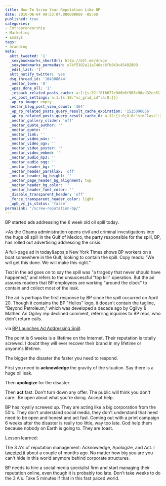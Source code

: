 ```yaml
---
title: How To Screw Your Reputation Like BP
date: 2010-06-04 09:53:07.000000000 -05:00
published: true
categories:
- Entrepreneurship
- Marketing
- Essays
tags:
- branding
meta:
  aktt_tweeted: '1'
  _sexybookmarks_shortUrl: http://b2l.me/4rxge
  _sexybookmarks_permaHash: e74f5302a11a746ac6fb843c45402809
  _edit_last: '1'
  aktt_notify_twitter: 'yes'
  dsq_thread_id: '104308644'
  _nectar_love: '0'
  _wpas_done_all: '1'
  _jetpack_related_posts_cache: a:1:{s:32:"8f6677c9d6b0f903e98ad32ec61f8deb";a:2:{s:7:"expires";i:1481301257;s:7:"payload";a:3:{i:0;a:1:{s:2:"id";i:2830;}i:1;a:1:{s:2:"id";i:1255;}i:2;a:1:{s:2:"id";i:4441;}}}}
  _vc_post_settings: a:1:{s:10:"vc_grid_id";a:0:{}}
  _wp_rp_image: empty
  nectar_blog_post_view_count: '164'
  _wp_rp_related_posts_query_result_cache_expiration: '1525006036'
  _wp_rp_related_posts_query_result_cache_6: a:12:{i:0;O:8:"stdClass":2:{s:7:"post_id";s:4:"3229";s:5:"score";s:18:"58.826323593589315";}i:1;O:8:"stdClass":2:{s:7:"post_id";s:4:"2830";s:5:"score";s:17:"38.64100242499184";}i:2;O:8:"stdClass":2:{s:7:"post_id";s:4:"1196";s:5:"score";s:17:"17.20796061420705";}i:3;O:8:"stdClass":2:{s:7:"post_id";s:4:"1209";s:5:"score";s:18:"15.118870479389033";}i:4;O:8:"stdClass":2:{s:7:"post_id";s:4:"1815";s:5:"score";s:18:"13.732576118269142";}i:5;O:8:"stdClass":2:{s:7:"post_id";s:3:"624";s:5:"score";s:18:"13.732576118269142";}i:6;O:8:"stdClass":2:{s:7:"post_id";s:4:"3563";s:5:"score";s:18:"12.448868345907593";}i:7;O:8:"stdClass":2:{s:7:"post_id";s:3:"706";s:5:"score";s:18:"12.448868345907593";}i:8;O:8:"stdClass":2:{s:7:"post_id";s:3:"340";s:5:"score";s:18:"12.448868345907593";}i:9;O:8:"stdClass":2:{s:7:"post_id";s:4:"3251";s:5:"score";s:18:"11.782059702383707";}i:10;O:8:"stdClass":2:{s:7:"post_id";s:4:"8367";s:5:"score";s:17:"9.949478238635397";}i:11;O:8:"stdClass":2:{s:7:"post_id";s:4:"4423";s:5:"score";s:17:"9.949478238635397";}}
  _nectar_gallery_slider: 'off'
  _nectar_quote_author: ''
  _nectar_quote: ''
  _nectar_link: ''
  _nectar_video_m4v: ''
  _nectar_video_ogv: ''
  _nectar_video_poster: ''
  _nectar_video_embed: ''
  _nectar_audio_mp3: ''
  _nectar_audio_ogg: ''
  _nectar_header_bg: ''
  _nectar_header_parallax: 'off'
  _nectar_header_bg_height: ''
  _nectar_page_header_bg_alignment: top
  _nectar_header_bg_color: ''
  _nectar_header_font_color: ''
  _disable_transparent_header: 'off'
  _force_transparent_header_color: light
  _wpb_vc_js_status: 'false'
permalink: "/screw-reputation-bp/"
---
```

<p>BP started ads addressing the 6 week old oil spill today.</p>
>As the Obama administration opens civil and criminal investigations into the huge oil spill in the Gulf of Mexico, the party responsible for the spill, BP, has rolled out advertising addressing the crisis.</p>
<p>A full-page ad in today&amp;apos;s New York Times shows BP workers on a boat somewhere in the Gulf, looking to contain the spill. Copy reads: "We will get this done. We will make this right."</p>
<p>Text in the ad goes on to say the spill was "a tragedy that never should have happened," and refers to the unsuccessful "top kill" operation. But the ad assures readers that BP employees are working "around the clock" to contain and collect most of the leak.</p>
<p>The ad is perhaps the first response by BP since the spill occurred on April 20. Though it contains the BP "Helios" logo, it doesn't contain the tagline, "Beyond Petroleum," which was developed a decade ago by Ogilvy &amp; Mather. An Ogilvy rep declined comment, referring inquiries to BP reps, who didn't return calls.</p></blockquote>
<p>via <a href="http://www.brandweek.com/bw/content_display/news-and-features/editors-pick/e3i4811cd742d860d939fcb4a6bcf3c41e9?utm_source=feedburner&amp;utm_medium=feed&amp;utm_campaign=Feed%3A+Brandweek-EditorsPick+%28Brandweek+-+EDITORS+PICK%29&amp;utm_content=Google+Reader">BP Launches Ad Addressing Spill</a>.</p>
<p>The point is 6 weeks is a lifetime on the Internet. Their reputation is totally screwed. I doubt they will ever recover their brand in my lifetime or anyone's lifetime.</p>
<p>The bigger the disaster the faster you need to respond.</p>
<p>First you need to <strong>acknowledge </strong>the gravity of the situation. Say there is a huge oil leak.</p>
<p>Then <strong>apologize </strong>for the disaster.</p>
<p>Then <strong>act</strong> fast. Don't turn down any offer. The public will think you don't care.  Be open about what you're doing. Accept help.</p>
<p>BP has royally screwed up. They are acting like a big corporation from the 50's. They don't understand social media, they don't understand that need need to be open and honest and act fast. Coming out with a print campaign 6 weeks after the disaster is really too little, way too late. God help them because nobody on Earth is going to. They are toast.</p>
<p>Lesson learned:</p>
<p>The 3 A's of reputation management: Acknowledge, Apologize, and Act. I <a href="http://twitter.com/EagleChris/status/11895951954">tweeted it</a> about a couple of months ago. No matter how big you are you can't hide in this world anymore behind corporate structures.</p>
<p>BP needs to hire a social media specialist firm and start managing their reputation online, even though it is probably too late. Don't take weeks to do the 3 A's. Take 5 minutes if that in this fast paced world.</p>
